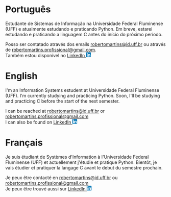 # Português 

Estudante de Sistemas de Informação na Universidade Federal Fluminense (UFF) e atualmente estudando e praticando Python. Em breve, estarei estudando e praticando a linguagem C antes do início do próximo período.

Posso ser contatado através dos emails robertomartins@id.uff.br ou através de robertomartins.profissional@gmail.com.<br/>
Também estou disponível no <a href="https://github.com/Roberto-deP-Martins/Roberto-deP-Martins/blob/main/Imagens/linkedin-brands.png">LinkedIn&nbsp;<img src="https://github.com/Roberto-deP-Martins/Roberto-deP-Martins/blob/main/icon_linkedin.png" width="15px"></a>

# English

I'm an Information Systems estudent at Universidade Federal Fluminense (UFF). I'm currently studying and practicing Python. Soon, I'll be studying and practicing C before the start of the next semester.

I can be reached at robertomartins@id.uff.br or robertomartins.profissional@gmail.com<br/>
I can also be found on <a href="https://github.com/Roberto-deP-Martins/Roberto-deP-Martins/blob/main/Imagens/linkedin-brands.png">LinkedIn&nbsp;<img src="https://github.com/Roberto-deP-Martins/Roberto-deP-Martins/blob/main/icon_linkedin.png" width="15px"></a>

# Français

Je suis étudiant de Systèmes d'Information à l'Universidade Federal Fluminense (UFF) et actuellement j'étudie et pratique Python. Bientôt, je vais étudier et pratiquer la langage C avant le debut du semestre prochain.

Je peux être contacté en robertomartins@id.uff.br ou robertomartins.profissional@gmail.com<br/>
Je peux être trouvé aussi sur <a href="https://github.com/Roberto-deP-Martins/Roberto-deP-Martins/blob/main/Imagens/linkedin-brands.png">LinkedIn&nbsp;<img src="https://github.com/Roberto-deP-Martins/Roberto-deP-Martins/blob/main/icon_linkedin.png" width="15px"></a>
